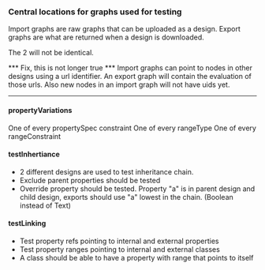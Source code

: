 ### Central locations for graphs used for testing
Import graphs are raw graphs that can be uploaded as a design.
Export graphs are what are returned when a design is downloaded.

The 2 will not be identical.

*** Fix, this is not longer true ***
Import graphs can point to nodes
in other designs using a url identifier. An export graph will contain the evaluation of those urls. Also
new nodes in an import graph will not have uids yet.
******

#### propertyVariations
One of every propertySpec constraint
One of every rangeType
One of every rangeConstraint

#### testInhertiance

* 2 different designs are used to test inheritance chain.
* Exclude parent properties should be tested
* Override property should be tested. Property "a" is in parent design and child design, exports should use "a" lowest in the chain. (Boolean instead of Text)


#### testLinking

* Test property refs pointing to internal and external properties
* Test property ranges pointing to internal and external classes
* A class should be able to have a property with range that points to itself